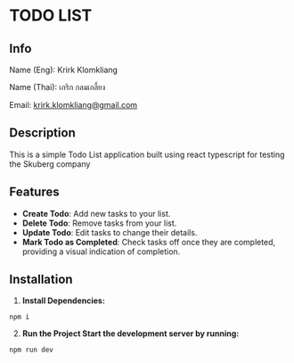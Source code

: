 # TODO LIST

## Info
Name (Eng): Krirk Klomkliang

Name (Thai): เกริก กลมเกลี้ยง

Email: krirk.klomkliang@gmail.com

## Description
This is a simple Todo List application built using react typescript for testing the Skuberg company

## Features
- **Create Todo**: Add new tasks to your list.
- **Delete Todo**: Remove tasks from your list.
- **Update Todo**: Edit tasks to change their details.
- **Mark Todo as Completed**: Check tasks off once they are completed, providing a visual indication of completion.

## Installation
1. **Install Dependencies:**
```
npm i
```
2. **Run the Project Start the development server by running:**
```
npm run dev
```

